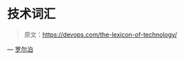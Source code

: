 # 技术词汇

> 原文：<https://devops.com/the-lexicon-of-technology/>

— [罗尔泊](https://devops.com/author/breselman/)